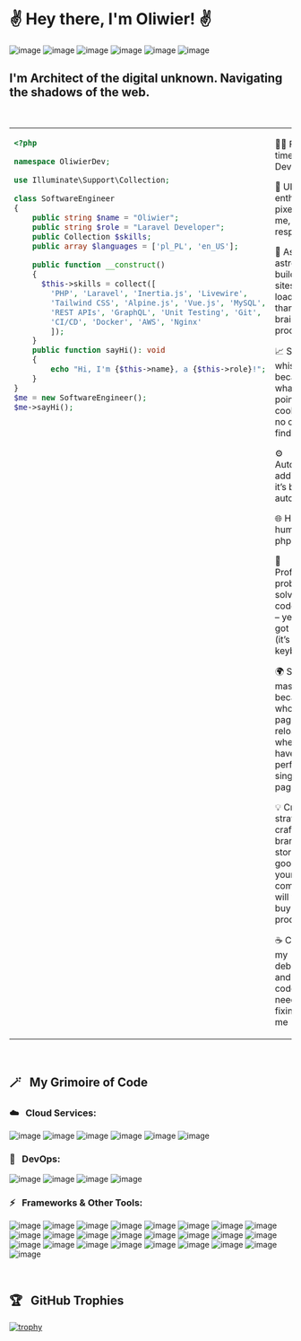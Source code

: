 # ✌️ Hey there, I'm Oliwier! ✌️
![image](https://img.shields.io/badge/Vue.js-4FC08D.svg?style=for-the-badge&logo=vuedotjs&logoColor=white)
![image](https://img.shields.io/badge/Inertia-9553E9.svg?style=for-the-badge&logo=Inertia&logoColor=white)
![image](https://img.shields.io/badge/Laravel-FF2D20.svg?style=for-the-badge&logo=Laravel&logoColor=white)
![image](https://img.shields.io/badge/Tailwind%20CSS-06B6D4.svg?style=for-the-badge&logo=Tailwind-CSS&logoColor=white)
![image](https://img.shields.io/badge/Livewire-4E56A6.svg?style=for-the-badge&logo=Livewire&logoColor=white)
![image](https://img.shields.io/badge/Alpine.js-8BC0D0.svg?style=for-the-badge&logo=alpinedotjs&logoColor=black)

## I'm Architect of the digital unknown. Navigating the shadows of the web.
<br>
<table>
  <tr>
    <td width="50%" valign="top">

```php
<?php

namespace OliwierDev;

use Illuminate\Support\Collection;

class SoftwareEngineer
{
    public string $name = "Oliwier";
    public string $role = "Laravel Developer";
    public Collection $skills;
    public array $languages = ['pl_PL', 'en_US'];

    public function __construct()
    {
      $this->skills = collect([
        'PHP', 'Laravel', 'Inertia.js', 'Livewire',
        'Tailwind CSS', 'Alpine.js', 'Vue.js', 'MySQL',
        'REST APIs', 'GraphQL', 'Unit Testing', 'Git',
        'CI/CD', 'Docker', 'AWS', 'Nginx'
        ]);
    }
    public function sayHi(): void
    {
        echo "Hi, I'm {$this->name}, a {$this->role}!";
    }
}
$me = new SoftwareEngineer();
$me->sayHi();
```
</td>
   <td width="50%" valign="top">
     <p>
      🧑‍💻 Full-time Laravel Developer  </p>
        <p>
      🎨 UI/UX enthusiast – pixels fear me, Figma respects me  
        </p>
        <p>
      🚀 Astro astronaut – building sites that load faster than your brain can process  
        </p>
     <p>
      📈 SEO whisperer – because what's the point of a cool site if no one finds it?  
     </p>
     <p>
      ⚙️ Automation addict – if it’s boring, I automate it  
     </p>
          <p>
      🌐 Half human, half php artisan
          </p>
     <p>
      🧩 Professional problem solver & code wizard – yes, I’ve got a wand (it’s a keyboard)
</p>
     <p>
       🌍 SPA master – because who needs page reloads when you have a perfect single-page app?
</p>
     <p>
       💡 Creative strategist – crafting brand stories so good, even your competition will want to buy your product 🎤
     </p>
<p>
☕ Coffee is my debugger – and yes, it’s code that needs fixing, not me
  </p>
     </td>
</table>
<br>

## 🪄 &nbsp; My Grimoire of Code
### ☁️ &nbsp; Cloud Services:
![image](https://img.shields.io/badge/Vercel-000000.svg?style=for-the-badge&logo=Vercel&logoColor=white)
![image](https://img.shields.io/badge/Netlify-00C7B7.svg?style=for-the-badge&logo=Netlify&logoColor=white)
![image](https://img.shields.io/badge/Cloudflare-F38020.svg?style=for-the-badge&logo=Cloudflare&logoColor=white)
![image](https://img.shields.io/badge/Amazon%20S3-569A31.svg?style=for-the-badge&logo=Amazon-S3&logoColor=white)
![image](https://img.shields.io/badge/Resend-000000.svg?style=for-the-badge&logo=Resend&logoColor=white)
![image](https://img.shields.io/badge/Mailgun-F06B66.svg?style=for-the-badge&logo=Mailgun&logoColor=white)

### 🧪 &nbsp; DevOps:
![image](https://img.shields.io/badge/Docker-2496ED.svg?style=for-the-badge&logo=Docker&logoColor=white)
![image](https://img.shields.io/badge/Buddy-1A86FD.svg?style=for-the-badge&logo=Buddy&logoColor=white)
![image](https://img.shields.io/badge/GitHub%20Actions-2088FF.svg?style=for-the-badge&logo=GitHub-Actions&logoColor=white)
![image](https://img.shields.io/badge/DigitalOcean-0080FF.svg?style=for-the-badge&logo=DigitalOcean&logoColor=white)

### ⚡ &nbsp; Frameworks & Other Tools:
![image](https://img.shields.io/badge/Vue.js-4FC08D.svg?style=for-the-badge&logo=vuedotjs&logoColor=white)
![image](https://img.shields.io/badge/Inertia-9553E9.svg?style=for-the-badge&logo=Inertia&logoColor=white)
![image](https://img.shields.io/badge/Laravel-FF2D20.svg?style=for-the-badge&logo=Laravel&logoColor=white)
![image](https://img.shields.io/badge/Tailwind%20CSS-06B6D4.svg?style=for-the-badge&logo=Tailwind-CSS&logoColor=white)
![image](https://img.shields.io/badge/Livewire-4E56A6.svg?style=for-the-badge&logo=Livewire&logoColor=white)
![image](https://img.shields.io/badge/Alpine.js-8BC0D0.svg?style=for-the-badge&logo=alpinedotjs&logoColor=black)
![image](https://img.shields.io/badge/Filament-FDAE4B.svg?style=for-the-badge&logo=Filament&logoColor=black)
![image](https://img.shields.io/badge/Redis-FF4438.svg?style=for-the-badge&logo=Redis&logoColor=white)
![image](https://img.shields.io/badge/Vite-646CFF.svg?style=for-the-badge&logo=Vite&logoColor=white)
![image](https://img.shields.io/badge/Astro-BC52EE.svg?style=for-the-badge&logo=Astro&logoColor=white)
![image](https://img.shields.io/badge/Sanity-F03E2F.svg?style=for-the-badge&logo=Sanity&logoColor=white)
![image](https://img.shields.io/badge/GraphQL-E10098.svg?style=for-the-badge&logo=GraphQL&logoColor=white)
![image](https://img.shields.io/badge/React-61DAFB.svg?style=for-the-badge&logo=React&logoColor=black)
![image](https://img.shields.io/badge/PrimeVue-41B883.svg?style=for-the-badge&logo=PrimeVue&logoColor=white)
![image](https://img.shields.io/badge/Vuetify-1867C0.svg?style=for-the-badge&logo=Vuetify&logoColor=white)
![image](https://img.shields.io/badge/Postman-FF6C37.svg?style=for-the-badge&logo=Postman&logoColor=white)
![image](https://img.shields.io/badge/Chakra%20UI-319795.svg?style=for-the-badge&logo=Chakra-UI&logoColor=white)
![image](https://img.shields.io/badge/shadcn/ui-000000.svg?style=for-the-badge&logo=shadcn/ui&logoColor=white)
![image](https://img.shields.io/badge/MySQL-4479A1.svg?style=for-the-badge&logo=MySQL&logoColor=white)
![image](https://img.shields.io/badge/PHP-777BB4.svg?style=for-the-badge&logo=PHP&logoColor=white)
![image](https://img.shields.io/badge/Yii-40B3D8.svg?style=for-the-badge&logo=Yii&logoColor=white)
![image](https://img.shields.io/badge/Framer-0055FF.svg?style=for-the-badge&logo=Framer&logoColor=white)
![image](https://img.shields.io/badge/PhpStorm-000000.svg?style=for-the-badge&logo=PhpStorm&logoColor=white)
![image](https://img.shields.io/badge/Figma-F24E1E.svg?style=for-the-badge&logo=Figma&logoColor=white)
![image](https://img.shields.io/badge/Sketch-F7B500.svg?style=for-the-badge&logo=Sketch&logoColor=black)


<br>
<h2>🏆 &nbsp; GitHub Trophies</h2>

[![trophy](https://github-profile-trophy.vercel.app/?username=inaxo)](https://github.com/ryo-ma/github-profile-trophy)
